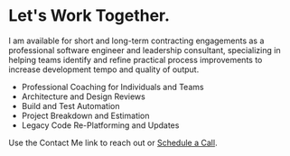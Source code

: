 # Let's Work Together.

I am available for short and long-term contracting engagements as a professional software engineer and leadership consultant, specializing in helping teams identify and refine practical process improvements to increase development tempo and quality of output.

- Professional Coaching for Individuals and Teams
- Architecture and Design Reviews
- Build and Test Automation
- Project Breakdown and Estimation
- Legacy Code Re-Platforming and Updates

Use the Contact Me link to reach out or [Schedule a Call](https://calendly.com/mattgwagner).
